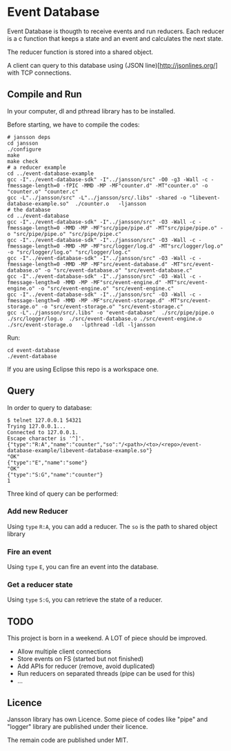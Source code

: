 # Event Database

Event Database is thougth to receive events and run reducers.
Each reducer is a c function that keeps a state and an event and calculates the next state.

The reducer function is stored into a shared object.

A client can query to this database using (JSON line)[http://jsonlines.org/] with TCP connections.

## Compile and Run

In your computer, dl and pthread library has to be installed.

Before starting, we have to compile the codes: 
```
# jansson deps
cd jansson
./configure
make
make check
# a reducer example
cd ../event-database-example
gcc -I"../event-database-sdk" -I"../jansson/src" -O0 -g3 -Wall -c -fmessage-length=0 -fPIC -MMD -MP -MF"counter.d" -MT"counter.o" -o "counter.o" "counter.c"
gcc -L"../jansson/src" -L"../jansson/src/.libs" -shared -o "libevent-database-example.so"  ./counter.o   -ljansson
# the database
cd ../event-database
gcc -I"../event-database-sdk" -I"../jansson/src" -O3 -Wall -c -fmessage-length=0 -MMD -MP -MF"src/pipe/pipe.d" -MT"src/pipe/pipe.o" -o "src/pipe/pipe.o" "src/pipe/pipe.c"
gcc -I"../event-database-sdk" -I"../jansson/src" -O3 -Wall -c -fmessage-length=0 -MMD -MP -MF"src/logger/log.d" -MT"src/logger/log.o" -o "src/logger/log.o" "src/logger/log.c"
gcc -I"../event-database-sdk" -I"../jansson/src" -O3 -Wall -c -fmessage-length=0 -MMD -MP -MF"src/event-database.d" -MT"src/event-database.o" -o "src/event-database.o" "src/event-database.c"
gcc -I"../event-database-sdk" -I"../jansson/src" -O3 -Wall -c -fmessage-length=0 -MMD -MP -MF"src/event-engine.d" -MT"src/event-engine.o" -o "src/event-engine.o" "src/event-engine.c"
gcc -I"../event-database-sdk" -I"../jansson/src" -O3 -Wall -c -fmessage-length=0 -MMD -MP -MF"src/event-storage.d" -MT"src/event-storage.o" -o "src/event-storage.o" "src/event-storage.c"
gcc -L"../jansson/src/.libs" -o "event-database"  ./src/pipe/pipe.o  ./src/logger/log.o  ./src/event-database.o ./src/event-engine.o ./src/event-storage.o   -lpthread -ldl -ljansson
```

Run:
```
cd event-database
./event-database
```

If you are using Eclipse this repo is a workspace one.

## Query

In order to query to database:
```
$ telnet 127.0.0.1 54321
Trying 127.0.0.1...
Connected to 127.0.0.1.
Escape character is '^]'.
{"type":"R:A","name":"counter","so":"/<path>/<to>/<repo>/event-database-example/libevent-database-example.so"}
"OK"
{"type":"E","name":"some"}
"OK"
{"type":"S:G","name":"counter"}
1
```

Three kind of query can be performed:

### Add new Reducer

Using `type` `R:A`, you can add a reducer. The `so` is the path to shared object library

### Fire an event

Using `type` `E`, you can fire an event into the database.

### Get a reducer state

Using `type` `S:G`, you can retrieve the state of a reducer.

## TODO

This project is born in a weekend. A LOT of piece should be improved.
- Allow multiple client connections
- Store events on FS (started but not finished)
- Add APIs for reducer (remove, avoid duplicated)
- Run reducers on separated threads (pipe can be used for this)
- ...

## Licence

Jansson library has own Licence.
Some piece of codes like "pipe" and "logger" library are published under their licence.

The remain code are published under MIT.

